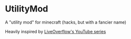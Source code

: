 # UtilityMod
A "utility mod" for minecraft (hacks, but with a fancier name)

Heavily inspired by [LiveOverflow's YouTube series](https://www.youtube.com/watch?v=Ekcseve-mOg&list=PLhixgUqwRTjwvBI-hmbZ2rpkAl4lutnJG)